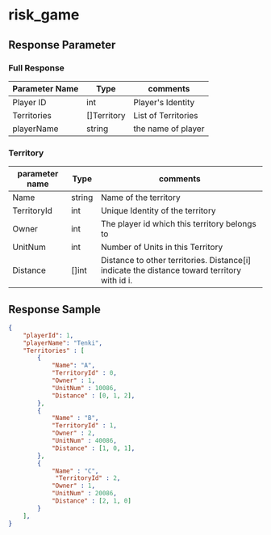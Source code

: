 # risk_game

## Response Parameter

### Full Response

| Parameter Name | Type        | comments            |
| -------------- | ----------- | ------------------- |
| Player ID      | int         | Player's Identity   |
| Territories    | []Territory | List of Territories |
| playerName     | string      | the name of player  |

### Territory

| parameter name | Type   | comments                                                     |
| -------------- | ------ | ------------------------------------------------------------ |
| Name           | string | Name of the territory                                        |
| TerritoryId    | int    | Unique Identity of the territory                             |
| Owner          | int    | The player id which this territory belongs to                |
| UnitNum        | int    | Number of Units in this Territory                            |
| Distance       | []int  | Distance to other territories. Distance[i] indicate the distance toward territory with id i. |



## Response Sample

```json
{
    "playerId": 1,
    "playerName": "Tenki",
    "Territories" : [
        {
            "Name": "A",
            "TerritoryId" : 0,
            "Owner" : 1,
            "UnitNum" : 10086,
            "Distance" : [0, 1, 2],
        }, 
        {
           	"Name" : "B",
            "TerritoryId" : 1,
            "Owner" : 2,
            "UnitNum" : 40086,
            "Distance" : [1, 0, 1],
        },
        {
            "Name" : "C",
             "TerritoryId" : 2,
            "Owner" : 1,
            "UnitNum" : 20086,
            "Distance" : [2, 1, 0]
        }
    ],
}
```

